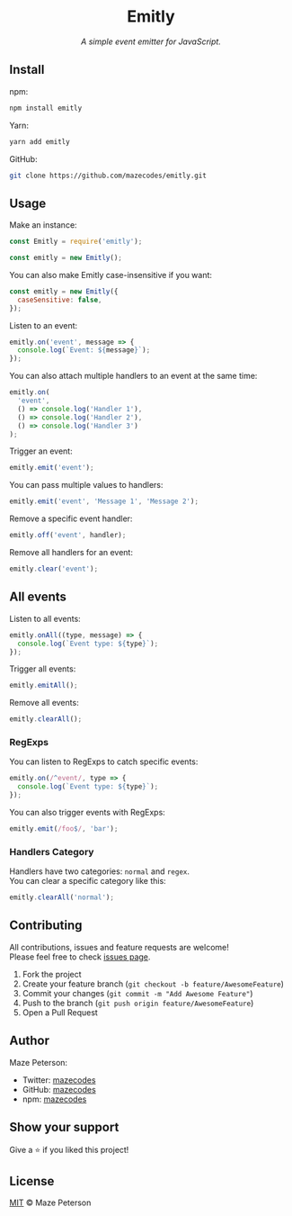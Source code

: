 <div align="center">
  <h1>Emitly</h1>
  <p><i>A simple event emitter for JavaScript.</i></p>
</div>

## Install

npm:

```bash
npm install emitly
```

Yarn:

```bash
yarn add emitly
```

GitHub:

```bash
git clone https://github.com/mazecodes/emitly.git
```

## Usage

Make an instance:

```javascript
const Emitly = require('emitly');

const emitly = new Emitly();
```

You can also make Emitly case-insensitive if you want:

```javascript
const emitly = new Emitly({
  caseSensitive: false,
});
```

Listen to an event:

```javascript
emitly.on('event', message => {
  console.log(`Event: ${message}`);
});
```

You can also attach multiple handlers to an event at the same time:

```javascript
emitly.on(
  'event',
  () => console.log('Handler 1'),
  () => console.log('Handler 2'),
  () => console.log('Handler 3')
);
```

Trigger an event:

```javascript
emitly.emit('event');
```

You can pass multiple values to handlers:

```javascript
emitly.emit('event', 'Message 1', 'Message 2');
```

Remove a specific event handler:

```javascript
emitly.off('event', handler);
```

Remove all handlers for an event:

```javascript
emitly.clear('event');
```

## All events

Listen to all events:

```javascript
emitly.onAll((type, message) => {
  console.log(`Event type: ${type}`);
});
```

Trigger all events:

```javascript
emitly.emitAll();
```

Remove all events:

```javascript
emitly.clearAll();
```

### RegExps

You can listen to RegExps to catch specific events:

```javascript
emitly.on(/^event/, type => {
  console.log(`Event type: ${type}`);
});
```

You can also trigger events with RegExps:

```javascript
emitly.emit(/foo$/, 'bar');
```

### Handlers Category

Handlers have two categories: `normal` and `regex`.<br>
You can clear a specific category like this:

```javascript
emitly.clearAll('normal');
```

## Contributing

All contributions, issues and feature requests are welcome!<br>
Please feel free to check [issues page](https://github.com/mazecodes/emitly/issues).

1. Fork the project
1. Create your feature branch (`git checkout -b feature/AwesomeFeature`)
1. Commit your changes (`git commit -m "Add Awesome Feature"`)
1. Push to the branch (`git push origin feature/AwesomeFeature`)
1. Open a Pull Request

## Author

Maze Peterson:

- Twitter: [mazecodes](https://twitter.com/mazecodes)
- GitHub: [mazecodes](https://github.com/mazecodes)
- npm: [mazecodes](https://npmjs.com/~mazecodes)

## Show your support

Give a ⭐ if you liked this project!

## License

[MIT](https://github.com/mazecodes/emitly/blob/master/LICENSE) © Maze Peterson
